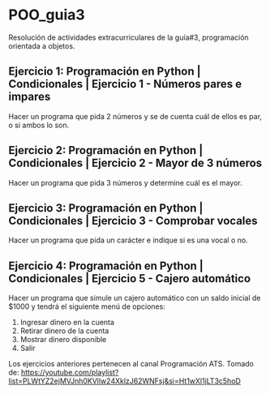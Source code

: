 # POO_guia3
Resolución de actividades extracurriculares de la guía#3, programación orientada a objetos.

## Ejercicio 1: Programación en Python | Condicionales | Ejercicio 1 - Números pares e impares
Hacer un programa que pida 2 números y se de cuenta cuál de ellos es par, o si ambos lo son.

## Ejercicio 2: Programación en Python | Condicionales | Ejercicio 2 - Mayor de 3 números
Hacer un programa que pida 3 números y determine cuál es el mayor.

## Ejercicio 3: Programación en Python | Condicionales | Ejercicio 3 - Comprobar vocales
Hacer un programa que pida un carácter e indique si es una vocal o no.

## Ejercicio 4: Programación en Python | Condicionales | Ejercicio 5 - Cajero automático
Hacer un programa que simule un cajero automático con un saldo inicial de $1000 y tendrá el siguiente menú de opciones: 
  1. Ingresar dinero en la cuenta
  2. Retirar dinero de la cuenta
  3. Mostrar dinero disponible
  4. Salir


Los ejercicios anteriores pertenecen al canal Programación ATS. 
Tomado de: https://youtube.com/playlist?list=PLWtYZ2ejMVJnh0KVllw24XklzJ62WNFsj&si=Ht1wXl1jLT3c5hoD
